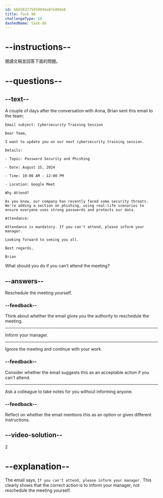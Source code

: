 ```yaml
---
id: 66b583275950846a87e88de8
title: Task 98
challengeType: 19
dashedName: task-98
---
```


<!-- READING -->

# --instructions--

閱讀文稿並回答下面的問題。

# --questions--

## --text--

A couple of days after the conversation with Anna, Brian sent this email to the team:

`Email subject: Cybersecurity Training Session`

`Dear Team,`

`I want to update you on our next cybersecurity training session.`

`Details:`

`- Topic: Password Security and Phishing`

`- Date: August 15, 2024`

`- Time: 10:00 AM - 12:00 PM`

`- Location: Google Meet`

`Why Attend?`

`As you know, our company has recently faced some security threats. We're adding a section on phishing, using real-life scenarios to ensure everyone uses strong passwords and protects our data.`

`Attendance:`

`Attendance is mandatory. If you can't attend, please inform your manager.`

`Looking forward to seeing you all.`

`Best regards,`

`Brian`

What should you do if you can't attend the meeting?

## --answers--

Reschedule the meeting yourself.

### --feedback--

Think about whether the email gives you the authority to reschedule the meeting.

---

Inform your manager.

---

Ignore the meeting and continue with your work.

### --feedback--

Consider whether the email suggests this as an acceptable action if you can't attend.

---

Ask a colleague to take notes for you without informing anyone.

### --feedback--

Reflect on whether the email mentions this as an option or gives different instructions.


## --video-solution--

2

# --explanation--

The email says, `If you can't attend, please inform your manager.` This clearly shows that the correct action is to inform your manager, not reschedule the meeting yourself.
